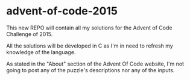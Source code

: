 # advent-of-code-2015

This new REPO will contain all my solutions for the Advent of Code Challenge of 2015. 

All the solutions will be developed in C as I'm in need to refresh my knowledge of the language.

As stated in the "About" section of the Advent Of Code website, I'm not going to post any of the puzzle's descriptions nor any of the inputs.
